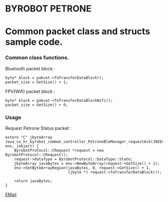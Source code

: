 
# BYROBOT PETRONE 
# Common packet class and structs sample  code.

### Common class functions.
Bluetooth packet block : 

    byte* block = pakcet->ToTransferDataBlock();
    packet_size = GetSize() + 1;
    

FPV(Wifi) packet block :

    byte* block = pakcet->ToTransferDataBlockWifi();
    packet_size = GetSize() + 6;


### Usage
Request Petrone Status packet :

    extern "C" jbyteArray Java_co_kr_byrobot_common_controller_PetroneBleManager_requestAck(JNIEnv* env, jobject) {
        ByrobotProtocol::CRequest *request = new ByrobotProtocol::CRequest();
        request->dataType = ByrobotProtocol::DataType::State;
        jbyteArray javaBytes = env->NewByteArray(request->GetSize() + 1);
        env->SetByteArrayRegion(javaBytes, 0, request->GetSize() + 1,
                                (jbyte *) request->ToTransferDataBlock());

        return javaBytes;
    }

[EMail](mailto://dev@byrobot.co.kr)